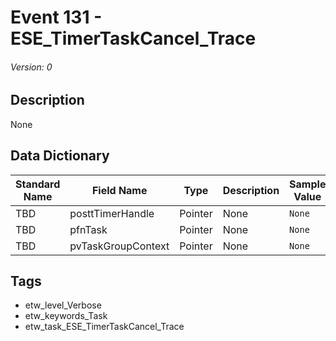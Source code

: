 # Event 131 - ESE_TimerTaskCancel_Trace
###### Version: 0

## Description
None

## Data Dictionary
|Standard Name|Field Name|Type|Description|Sample Value|
|---|---|---|---|---|
|TBD|posttTimerHandle|Pointer|None|`None`|
|TBD|pfnTask|Pointer|None|`None`|
|TBD|pvTaskGroupContext|Pointer|None|`None`|

## Tags
* etw_level_Verbose
* etw_keywords_Task
* etw_task_ESE_TimerTaskCancel_Trace